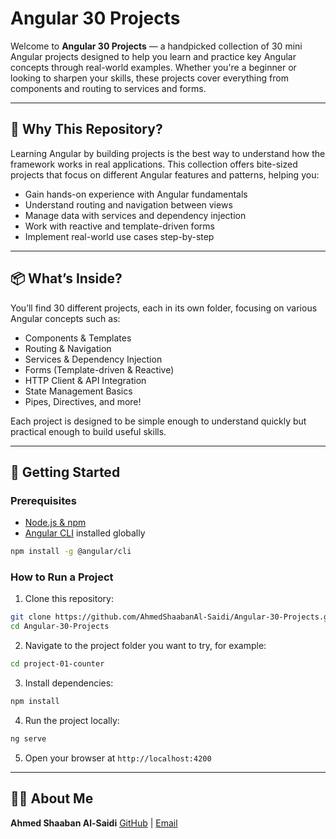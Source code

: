 # Angular 30 Projects

Welcome to **Angular 30 Projects** — a handpicked collection of 30 mini Angular projects designed to help you learn and practice key Angular concepts through real-world examples. Whether you're a beginner or looking to sharpen your skills, these projects cover everything from components and routing to services and forms.

---

## 🎯 Why This Repository?

Learning Angular by building projects is the best way to understand how the framework works in real applications. This collection offers bite-sized projects that focus on different Angular features and patterns, helping you:

- Gain hands-on experience with Angular fundamentals
- Understand routing and navigation between views
- Manage data with services and dependency injection
- Work with reactive and template-driven forms
- Implement real-world use cases step-by-step

---

## 📦 What’s Inside?

You’ll find 30 different projects, each in its own folder, focusing on various Angular concepts such as:

- Components & Templates
- Routing & Navigation
- Services & Dependency Injection
- Forms (Template-driven & Reactive)
- HTTP Client & API Integration
- State Management Basics
- Pipes, Directives, and more!

Each project is designed to be simple enough to understand quickly but practical enough to build useful skills.

---

## 🚀 Getting Started

### Prerequisites

- [Node.js & npm](https://nodejs.org/en/download/)
- [Angular CLI](https://angular.io/cli) installed globally

```bash
npm install -g @angular/cli
````

### How to Run a Project

1. Clone this repository:

```bash
git clone https://github.com/AhmedShaabanAl-Saidi/Angular-30-Projects.git
cd Angular-30-Projects
```

2. Navigate to the project folder you want to try, for example:

```bash
cd project-01-counter
```

3. Install dependencies:

```bash
npm install
```

4. Run the project locally:

```bash
ng serve
```

5. Open your browser at `http://localhost:4200`

---

## 🙋‍♂️ About Me

**Ahmed Shaaban Al-Saidi**
[GitHub](https://github.com/AhmedShaabanAl-Saidi) | [Email](mailto:ahmedshaaban123321@gmail.com)

